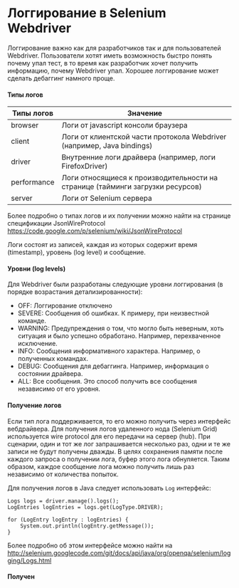# Логгирование в Selenium Webdriver
Логгирование важно как для разработчиков так и для пользователей Webdriver. Пользователи хотят иметь возможность быстро понять почему упал тест, в то время как разработчик хочет получить информацию, почему Webdriver упал. Хорошее логгирование может сделать дебаггинг намного проще.

#### Типы логов
| Типы логов | Значение |
| -- | -- |
| browser | Логи от javascript консоли браузера |
| client | Логи от клиентской части протокола Webdriver (например, Java bindings) |
| driver | Внутренние логи драйвера (например, логи FirefoxDriver) |
| performance | Логи относящиеся к производительности на странице (тайминги загрузки ресурсов) |
| server | Логи от Selenium сервера |

Более подробно о типах логов и их получении можно найти на странице спецификации JsonWireProtocol https://code.google.com/p/selenium/wiki/JsonWireProtocol 

Логи состоят из записей, каждая из которых содержит время (timestamp), уровень (log level) и сообщение.
#### Уровни (log levels)
Для Webdriver были разработаны следующие уровни логгирования (в порядке возрастания детализированности):
* OFF: Логгирование отключено
* SEVERE: Сообщения об ошибках. К примеру, при неизвестной команде.
* WARNING: Предупреждения о том, что могло быть неверным, хоть ситуация и было успешно обработано. Например, перехваченное исключение.
* INFO: Сообщения информативного характера. Например, о полученных командах.
* DEBUG: Сообщения для дебаггинга. Например, информация о состоянии драйвера.
* ALL: Все сообщения. Это способ получить все сообщения независимо от его уровня.

#### Получение логов

Если тип лога поддерживается, то его можно получить через интерфейс вебдрайвера. Для получения логов удаленного нода (Selenium Grid) используется wire protocol для его передачи на сервер (hub).
При сценарии, один и тот же лог запрашивается несколько раз, одни и те же записи не будут получены дважды. В целях сохранения памяти после каждого запроса о получении лога, буфер этого лога обнуляется. Таким образом, каждое сообщение лога можно получить лишь раз независимо от количества попыток.

Для получения логов в Java следует использовать <code>Log</code> интерфейс:
```
Logs logs = driver.manage().logs();
LogEntries logEntries = logs.get(LogType.DRIVER);

for (LogEntry logEntry : logEntries) {
    System.out.println(logEntry.getMessage());
}
```
Более подробно об этом интерфейсе можно найти на http://selenium.googlecode.com/git/docs/api/java/org/openqa/selenium/logging/Logs.html

#### Получен
